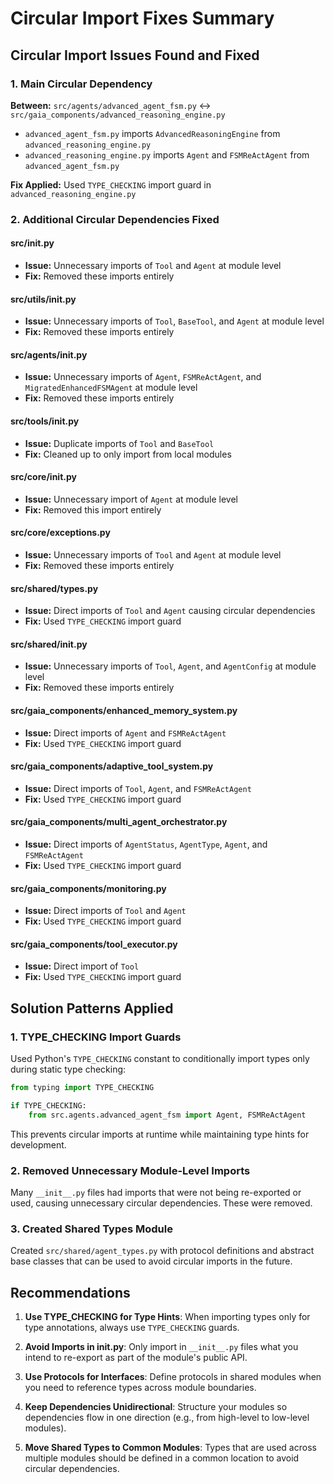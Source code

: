 # Circular Import Fixes Summary

## Circular Import Issues Found and Fixed

### 1. Main Circular Dependency
**Between:** `src/agents/advanced_agent_fsm.py` ↔ `src/gaia_components/advanced_reasoning_engine.py`
- `advanced_agent_fsm.py` imports `AdvancedReasoningEngine` from `advanced_reasoning_engine.py`
- `advanced_reasoning_engine.py` imports `Agent` and `FSMReActAgent` from `advanced_agent_fsm.py`

**Fix Applied:** Used `TYPE_CHECKING` import guard in `advanced_reasoning_engine.py`

### 2. Additional Circular Dependencies Fixed

#### src/__init__.py
- **Issue:** Unnecessary imports of `Tool` and `Agent` at module level
- **Fix:** Removed these imports entirely

#### src/utils/__init__.py
- **Issue:** Unnecessary imports of `Tool`, `BaseTool`, and `Agent` at module level
- **Fix:** Removed these imports entirely

#### src/agents/__init__.py
- **Issue:** Unnecessary imports of `Agent`, `FSMReActAgent`, and `MigratedEnhancedFSMAgent` at module level
- **Fix:** Removed these imports entirely

#### src/tools/__init__.py
- **Issue:** Duplicate imports of `Tool` and `BaseTool`
- **Fix:** Cleaned up to only import from local modules

#### src/core/__init__.py
- **Issue:** Unnecessary import of `Agent` at module level
- **Fix:** Removed this import entirely

#### src/core/exceptions.py
- **Issue:** Unnecessary imports of `Tool` and `Agent` at module level
- **Fix:** Removed these imports entirely

#### src/shared/types.py
- **Issue:** Direct imports of `Tool` and `Agent` causing circular dependencies
- **Fix:** Used `TYPE_CHECKING` import guard

#### src/shared/__init__.py
- **Issue:** Unnecessary imports of `Tool`, `Agent`, and `AgentConfig` at module level
- **Fix:** Removed these imports entirely

#### src/gaia_components/enhanced_memory_system.py
- **Issue:** Direct imports of `Agent` and `FSMReActAgent`
- **Fix:** Used `TYPE_CHECKING` import guard

#### src/gaia_components/adaptive_tool_system.py
- **Issue:** Direct imports of `Tool`, `Agent`, and `FSMReActAgent`
- **Fix:** Used `TYPE_CHECKING` import guard

#### src/gaia_components/multi_agent_orchestrator.py
- **Issue:** Direct imports of `AgentStatus`, `AgentType`, `Agent`, and `FSMReActAgent`
- **Fix:** Used `TYPE_CHECKING` import guard

#### src/gaia_components/monitoring.py
- **Issue:** Direct imports of `Tool` and `Agent`
- **Fix:** Used `TYPE_CHECKING` import guard

#### src/gaia_components/tool_executor.py
- **Issue:** Direct import of `Tool`
- **Fix:** Used `TYPE_CHECKING` import guard

## Solution Patterns Applied

### 1. TYPE_CHECKING Import Guards
Used Python's `TYPE_CHECKING` constant to conditionally import types only during static type checking:

```python
from typing import TYPE_CHECKING

if TYPE_CHECKING:
    from src.agents.advanced_agent_fsm import Agent, FSMReActAgent
```

This prevents circular imports at runtime while maintaining type hints for development.

### 2. Removed Unnecessary Module-Level Imports
Many `__init__.py` files had imports that were not being re-exported or used, causing unnecessary circular dependencies. These were removed.

### 3. Created Shared Types Module
Created `src/shared/agent_types.py` with protocol definitions and abstract base classes that can be used to avoid circular imports in the future.

## Recommendations

1. **Use TYPE_CHECKING for Type Hints**: When importing types only for type annotations, always use `TYPE_CHECKING` guards.

2. **Avoid Imports in __init__.py**: Only import in `__init__.py` files what you intend to re-export as part of the module's public API.

3. **Use Protocols for Interfaces**: Define protocols in shared modules when you need to reference types across module boundaries.

4. **Keep Dependencies Unidirectional**: Structure your modules so dependencies flow in one direction (e.g., from high-level to low-level modules).

5. **Move Shared Types to Common Modules**: Types that are used across multiple modules should be defined in a common location to avoid circular dependencies.